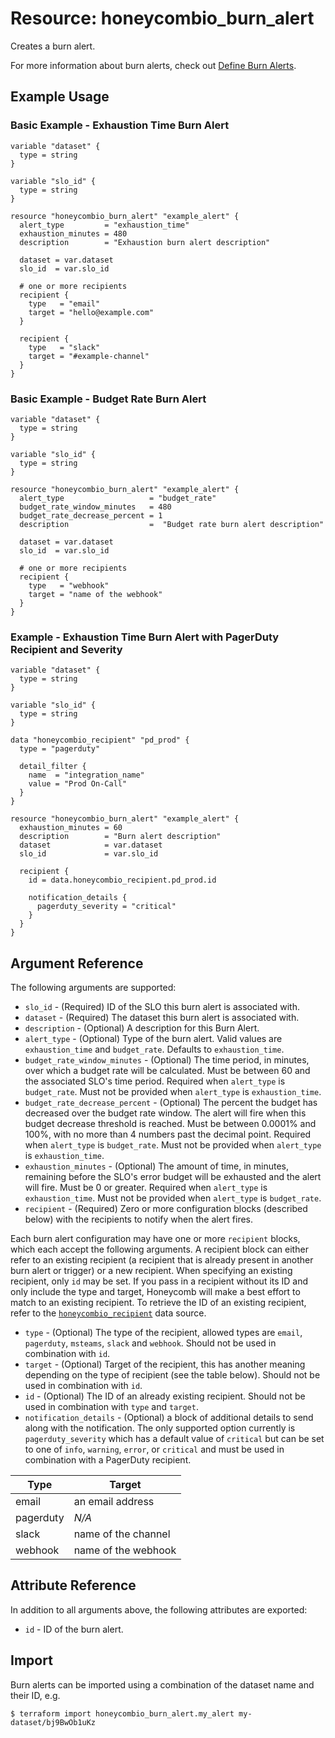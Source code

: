# Resource: honeycombio_burn_alert

Creates a burn alert. 

For more information about burn alerts, 
check out [Define Burn Alerts](https://docs.honeycomb.io/working-with-your-data/slos/burn-alerts).

## Example Usage

### Basic Example - Exhaustion Time Burn Alert
```hcl
variable "dataset" {
  type = string
}

variable "slo_id" {
  type = string
}

resource "honeycombio_burn_alert" "example_alert" {
  alert_type         = "exhaustion_time"
  exhaustion_minutes = 480
  description        = "Exhaustion burn alert description"

  dataset = var.dataset
  slo_id  = var.slo_id

  # one or more recipients
  recipient {
    type   = "email"
    target = "hello@example.com"
  }

  recipient {
    type   = "slack"
    target = "#example-channel"
  }
}
```

### Basic Example - Budget Rate Burn Alert
```hcl
variable "dataset" {
  type = string
}

variable "slo_id" {
  type = string
}

resource "honeycombio_burn_alert" "example_alert" {
  alert_type                   = "budget_rate"
  budget_rate_window_minutes   = 480
  budget_rate_decrease_percent = 1
  description                  =  "Budget rate burn alert description"

  dataset = var.dataset
  slo_id  = var.slo_id

  # one or more recipients
  recipient {
    type   = "webhook"
    target = "name of the webhook"
  }
}
```

### Example - Exhaustion Time Burn Alert with PagerDuty Recipient and Severity
```hcl
variable "dataset" {
  type = string
}

variable "slo_id" {
  type = string
}

data "honeycombio_recipient" "pd_prod" {
  type = "pagerduty"

  detail_filter {
    name  = "integration_name"
    value = "Prod On-Call"
  }
}

resource "honeycombio_burn_alert" "example_alert" {
  exhaustion_minutes = 60
  description        = "Burn alert description"
  dataset            = var.dataset
  slo_id             = var.slo_id

  recipient {
    id = data.honeycombio_recipient.pd_prod.id

    notification_details {
      pagerduty_severity = "critical"
    }
  }
}
```


## Argument Reference

The following arguments are supported:
* `slo_id` - (Required) ID of the SLO this burn alert is associated with.
* `dataset` - (Required) The dataset this burn alert is associated with.
* `description` - (Optional) A description for this Burn Alert.
* `alert_type` - (Optional) Type of the burn alert. Valid values are `exhaustion_time` and `budget_rate`. 
   Defaults to `exhaustion_time`.
* `budget_rate_window_minutes` - (Optional) The time period, in minutes, over which a budget rate will be calculated. 
   Must be between 60 and the associated SLO's time period.
   Required when `alert_type` is `budget_rate`.
   Must not be provided when `alert_type` is `exhaustion_time`.
* `budget_rate_decrease_percent` - (Optional) The percent the budget has decreased over the budget rate window.
   The alert will fire when this budget decrease threshold is reached.
   Must be between 0.0001% and 100%, with no more than 4 numbers past the decimal point.
   Required when `alert_type` is `budget_rate`.
   Must not be provided when `alert_type` is `exhaustion_time`.
* `exhaustion_minutes` - (Optional) The amount of time, in minutes, remaining before the SLO's error budget will be exhausted and 
   the alert will fire.
   Must be 0 or greater.
   Required when `alert_type` is `exhaustion_time`.
   Must not be provided when `alert_type` is `budget_rate`.
* `recipient` - (Required) Zero or more configuration blocks (described below) with the recipients to notify when the alert fires.

Each burn alert configuration may have one or more `recipient` blocks, which each accept the following arguments. A recipient block can either refer to an existing recipient (a recipient that is already present in another burn alert or trigger) or a new recipient. When specifying an existing recipient, only `id` may be set. If you pass in a recipient without its ID and only include the type and target, Honeycomb will make a best effort to match to an existing recipient. To retrieve the ID of an existing recipient, refer to the [`honeycombio_recipient`](../data-sources/recipient.md) data source.

* `type` - (Optional) The type of the recipient, allowed types are `email`, `pagerduty`, `msteams`, `slack` and `webhook`. Should not be used in combination with `id`.
* `target` - (Optional) Target of the recipient, this has another meaning depending on the type of recipient (see the table below). Should not be used in combination with `id`.
* `id` - (Optional) The ID of an already existing recipient. Should not be used in combination with `type` and `target`.
* `notification_details` - (Optional) a block of additional details to send along with the notification. The only supported option currently is `pagerduty_severity` which has a default value of `critical` but can be set to one of `info`, `warning`, `error`, or `critical` and must be used in combination with a PagerDuty recipient.

| Type      | Target              |
|-----------|---------------------|
| email     | an email address    |
| pagerduty | _N/A_               |
| slack     | name of the channel |
| webhook   | name of the webhook |

## Attribute Reference

In addition to all arguments above, the following attributes are exported:

* `id` - ID of the burn alert.

## Import

Burn alerts can be imported using a combination of the dataset name and their ID, e.g.

```
$ terraform import honeycombio_burn_alert.my_alert my-dataset/bj9BwOb1uKz
```
